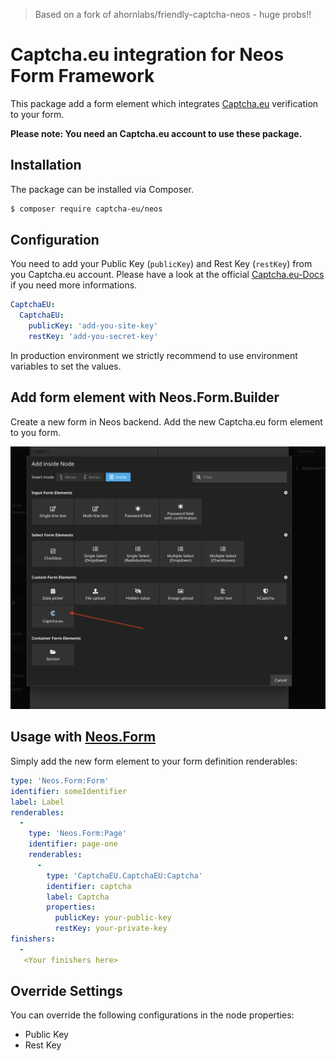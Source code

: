 > Based on a fork of ahornlabs/friendly-captcha-neos - huge probs!!

# Captcha.eu integration for Neos Form Framework

This package add a form element which integrates [Captcha.eu](https://www.captcha.eu/) verification to your form.

**Please note: You need an Captcha.eu account to use these package.**

## Installation

The package can be installed via Composer.

```bash
$ composer require captcha-eu/neos
```

## Configuration
You need to add your Public Key (`publicKey`) and Rest Key (`restKey`) from you Captcha.eu account. Please have a look at the official [Captcha.eu-Docs](https://docs.captcha.eu) if you need more informations.

```yaml
CaptchaEU:
  CaptchaEU:
    publicKey: 'add-you-site-key'
    restKey: 'add-you-secret-key'
```

In production environment we strictly recommend to use environment variables to set the values.

## Add form element with Neos.Form.Builder

Create a new form in Neos backend. Add the new Captcha.eu form element to you form.

![Captche Element](Documentation/Images/screen.png)

## Usage with [Neos.Form](https://github.com/neos/form)

Simply add the new form element to your form definition renderables:

```yaml
type: 'Neos.Form:Form'
identifier: someIdentifier
label: Label
renderables:
  -
    type: 'Neos.Form:Page'
    identifier: page-one
    renderables:
      -
        type: 'CaptchaEU.CaptchaEU:Captcha'
        identifier: captcha
        label: Captcha
        properties:
          publicKey: your-public-key
          restKey: your-private-key
finishers:
  -
   <Your finishers here>
```


## Override Settings

You can override the following configurations in the node properties:

* Public Key
* Rest Key
